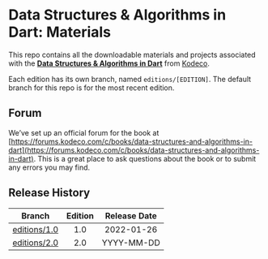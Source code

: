 # Data Structures & Algorithms in Dart: Materials

This repo contains all the downloadable materials and projects associated with the **[Data Structures & Algorithms in Dart](https://www.kodeco.com/books/data-structures-algorithms-in-dart)** from [Kodeco](https://www.kodeco.com).

Each edition has its own branch, named `editions/[EDITION]`. The default branch for this repo is for the most recent edition.

## Forum

We’ve set up an official forum for the book at [https://forums.kodeco.com/c/books/data-structures-and-algorithms-in-dart](https://forums.kodeco.com/c/books/data-structures-and-algorithms-in-dart). This is a great place to ask questions about the book or to submit any errors you may find.

## Release History

| Branch                                                                            | Edition | Release Date |
| --------------------------------------------------------------------------------- |:-------:|:------------:|
| [editions/1.0](https://github.com/kodecocodes/dsad-materials/tree/editions/1.0) | 1.0     | 2022-01-26   |
| [editions/2.0](https://github.com/kodecocodes/dsad-materials/tree/editions/2.0) | 2.0     | YYYY-MM-DD   |
